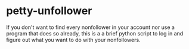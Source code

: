 # petty-unfollower
If you don't want to find every nonfollower in your account nor use a program that does so already, this is a a brief python script to log in and figure out what you want to do with your nonfollowers.
